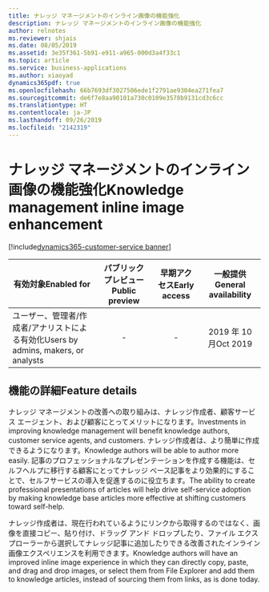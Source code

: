 ```yaml
---
title: ナレッジ マネージメントのインライン画像の機能強化
description: ナレッジ マネージメントのインライン画像の機能強化
author: relnotes
ms.reviewer: shjais
ms.date: 08/05/2019
ms.assetid: 3e35f361-5b91-e911-a965-000d3a4f33c1
ms.topic: article
ms.service: business-applications
ms.author: xiaoyad
dynamics365pdf: true
ms.openlocfilehash: 66b7693df3027506ede1f2791ae9304ea271fea7
ms.sourcegitcommit: de6f7e8aa90101a730c0109e3578b9131cd3c6cc
ms.translationtype: HT
ms.contentlocale: ja-JP
ms.lasthandoff: 09/26/2019
ms.locfileid: "2142319"
---
```

# <a name="knowledge-management-inline-image-enhancement"></a><span data-ttu-id="2f0db-103">ナレッジ マネージメントのインライン画像の機能強化</span><span class="sxs-lookup"><span data-stu-id="2f0db-103">Knowledge management inline image enhancement</span></span>
[!include[dynamics365-customer-service banner](../includes/dynamics365-customer-service.md)]

| <span data-ttu-id="2f0db-104">有効対象</span><span class="sxs-lookup"><span data-stu-id="2f0db-104">Enabled for</span></span>    |  <span data-ttu-id="2f0db-105">パブリック プレビュー</span><span class="sxs-lookup"><span data-stu-id="2f0db-105">Public preview</span></span> | <span data-ttu-id="2f0db-106">早期アクセス</span><span class="sxs-lookup"><span data-stu-id="2f0db-106">Early access</span></span> | <span data-ttu-id="2f0db-107">一般提供</span><span class="sxs-lookup"><span data-stu-id="2f0db-107">General availability</span></span> | 
| ---------- | :----------: |:----------: |:----------: |
|<span data-ttu-id="2f0db-108">ユーザー、管理者/作成者/アナリストによる有効化</span><span class="sxs-lookup"><span data-stu-id="2f0db-108">Users by admins, makers, or analysts</span></span>|-|-| <span data-ttu-id="2f0db-109">2019 年 10 月</span><span class="sxs-lookup"><span data-stu-id="2f0db-109">Oct 2019</span></span>|






## <a name="feature-details"></a><span data-ttu-id="2f0db-110">機能の詳細</span><span class="sxs-lookup"><span data-stu-id="2f0db-110">Feature details</span></span>
<!--feature detail start -->
<span data-ttu-id="2f0db-111">ナレッジ マネージメントの改善への取り組みは、ナレッジ作成者、顧客サービス エージェント、および顧客にとってメリットになります。</span><span class="sxs-lookup"><span data-stu-id="2f0db-111">Investments in improving knowledge management will benefit knowledge authors, customer service agents, and customers.</span></span> <span data-ttu-id="2f0db-112">ナレッジ作成者は、より簡単に作成できるようになります。</span><span class="sxs-lookup"><span data-stu-id="2f0db-112">Knowledge authors will be able to author more easily.</span></span> <span data-ttu-id="2f0db-113">記事のプロフェッショナルなプレゼンテーションを作成する機能は、セルフヘルプに移行する顧客にとってナレッジ ベース記事をより効果的にすることで、セルフサービスの導入を促進するのに役立ちます。</span><span class="sxs-lookup"><span data-stu-id="2f0db-113">The ability to create professional presentations of articles will help drive self-service adoption by making knowledge base articles more effective at shifting customers toward self-help.</span></span> 

<span data-ttu-id="2f0db-114">ナレッジ作成者は、現在行われているようにリンクから取得するのではなく、画像を直接コピー、貼り付け、ドラッグ アンド ドロップしたり、ファイル エクスプローラーから選択してナレッジ記事に追加したりできる改善されたインライン画像エクスペリエンスを利用できます。</span><span class="sxs-lookup"><span data-stu-id="2f0db-114">Knowledge authors will have an improved inline image experience in which they can directly copy, paste, and drag and drop images, or select them from File Explorer and add them to knowledge articles, instead of sourcing them from links, as is done today.</span></span>
<!--feature detail end -->












